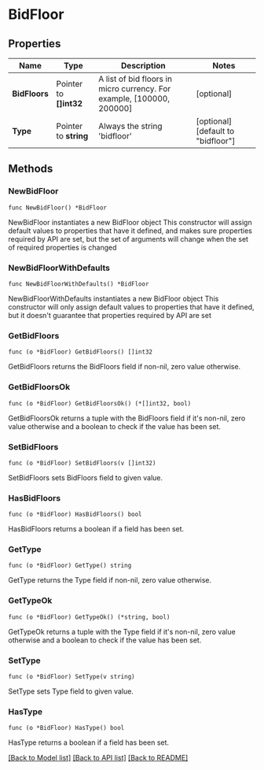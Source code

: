 # BidFloor

## Properties

Name | Type | Description | Notes
------------ | ------------- | ------------- | -------------
**BidFloors** | Pointer to **[]int32** | A list of bid floors in micro currency. For example, [100000, 200000] | [optional] 
**Type** | Pointer to **string** | Always the string &#39;bidfloor&#39; | [optional] [default to "bidfloor"]

## Methods

### NewBidFloor

`func NewBidFloor() *BidFloor`

NewBidFloor instantiates a new BidFloor object
This constructor will assign default values to properties that have it defined,
and makes sure properties required by API are set, but the set of arguments
will change when the set of required properties is changed

### NewBidFloorWithDefaults

`func NewBidFloorWithDefaults() *BidFloor`

NewBidFloorWithDefaults instantiates a new BidFloor object
This constructor will only assign default values to properties that have it defined,
but it doesn't guarantee that properties required by API are set

### GetBidFloors

`func (o *BidFloor) GetBidFloors() []int32`

GetBidFloors returns the BidFloors field if non-nil, zero value otherwise.

### GetBidFloorsOk

`func (o *BidFloor) GetBidFloorsOk() (*[]int32, bool)`

GetBidFloorsOk returns a tuple with the BidFloors field if it's non-nil, zero value otherwise
and a boolean to check if the value has been set.

### SetBidFloors

`func (o *BidFloor) SetBidFloors(v []int32)`

SetBidFloors sets BidFloors field to given value.

### HasBidFloors

`func (o *BidFloor) HasBidFloors() bool`

HasBidFloors returns a boolean if a field has been set.

### GetType

`func (o *BidFloor) GetType() string`

GetType returns the Type field if non-nil, zero value otherwise.

### GetTypeOk

`func (o *BidFloor) GetTypeOk() (*string, bool)`

GetTypeOk returns a tuple with the Type field if it's non-nil, zero value otherwise
and a boolean to check if the value has been set.

### SetType

`func (o *BidFloor) SetType(v string)`

SetType sets Type field to given value.

### HasType

`func (o *BidFloor) HasType() bool`

HasType returns a boolean if a field has been set.


[[Back to Model list]](../README.md#documentation-for-models) [[Back to API list]](../README.md#documentation-for-api-endpoints) [[Back to README]](../README.md)


